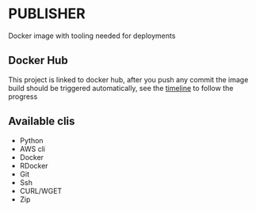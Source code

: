 # PUBLISHER
Docker image with tooling needed for deployments

## Docker Hub
This project is linked to docker hub, after you push any commit
the image build should be triggered automatically, see the [timeline](https://hub.docker.com/repository/docker/finanzero/publisher/timeline) to follow
the progress

## Available clis
- Python
- AWS cli
- Docker
- RDocker
- Git
- Ssh
- CURL/WGET
- Zip
